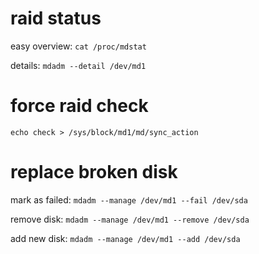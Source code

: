 # raid status

easy overview: `cat /proc/mdstat`

details: `mdadm --detail /dev/md1`

# force raid check

`echo check > /sys/block/md1/md/sync_action`

# replace broken disk

mark as failed: `mdadm --manage /dev/md1 --fail /dev/sda`

remove disk: `mdadm --manage /dev/md1 --remove /dev/sda`

add new disk: `mdadm --manage /dev/md1 --add /dev/sda`
